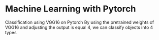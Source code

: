 # Machine Learning with Pytorch

Classification using VGG16 on Pytorch By using the pretrained weights of VGG16 and adjusting the output is equal 4, we can classify objects into 4 types
